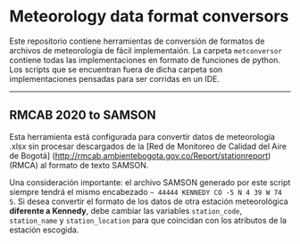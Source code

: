 # Meteorology data format conversors

Este repositorio contiene herramientas de conversión de formatos de archivos de meteorología de fácil implementaión. La carpeta  `metconversor` contiene todas las implementaciones en formato de funciones de python. Los scripts que se encuentran fuera de dicha carpeta son implementaciones pensadas para ser corridas en un IDE.

---
## RMCAB 2020 to SAMSON
Esta herramienta está configurada para convertir datos de meteorología .xlsx sin procesar descargados de la [Red de Monitoreo de Calidad del Aire de Bogotá] (http://rmcab.ambientebogota.gov.co/Report/stationreport) (RMCA) al formato de texto SAMSON.

Una consideración importante: el archivo SAMSON generado por este script siempre tendrá el mismo encabezado `~ 44444 KENNEDY CO -5 N 4 39 W 74 5`. Si desea convertir el formato de los datos de otra estación meteorológica **diferente a Kennedy**, debe cambiar las variables `station_code`, `station_name` y `station_location` para que coincidan con los atributos de la estación escogida.